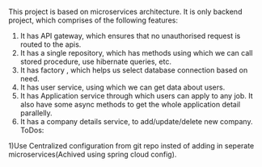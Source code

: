 This project is based on microservices architecture. It is only backend project, which comprises of the following features:

1) It has API gateway, which ensures that no unauthorised request is routed to the apis.
2) It has a single repository, which has methods using which we can call stored procedure, use hibernate queries, etc.
3) It has factory , which helps us select database connection based on need.
4) It has user service, using which we can get data about users.
5) It has Application service through which users can apply to any job. It also have some async methods to get the whole application detail parallelly.
6) It has a company details service, to add/update/delete new company.
ToDos:

1)Use Centralized configuration from git repo insted of adding in seperate microservices(Achived using spring cloud config).

